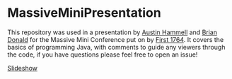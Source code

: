 # MassiveMiniPresentation

This repository was used in a presentation by [Austin Hammell](https://github.com/austinhammell) and [Brian Donald](https://github.com/0c370t) for the Massive Mini Conference put on by [First 1764](http://www.first1764.com).
It covers the basics of programming Java, with comments to guide any viewers through the code, if you have questions please feel free to open an issue!

[Slideshow](https://docs.google.com/presentation/d/1JAwJB0JaClXmwh3xNkxRTiCuRCuQGHvoEWqbSJAgv-E/edit?usp=sharing)
